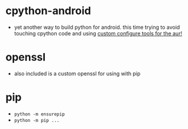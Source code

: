 # cpython-android
- yet another way to build python for android. this time trying to avoid touching cpython code and using [custom configure tools for the aur!](https://github.com/Denzy7/android-configure_PKGBUILD)

# openssl
- also included is a custom openssl for using with pip

# pip
- `python -m ensurepip`
- `python -m pip ...`
